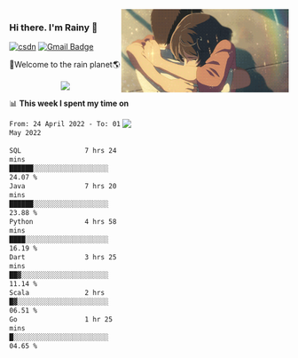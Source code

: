 <img  align='right' height="150" src="https://github.com/LikeRainDay/LikeRainDay/blob/master/pic/img_rain_1.gif?raw=true">



### Hi there. I'm Rainy :lemon:

[![csdn](https://img.shields.io/badge/-csdn-c14438?style=flat-square&logo=c&logoColor=white)](https://blog.csdn.net/qq_15807167)
[![Gmail Badge](https://img.shields.io/badge/-gmail-c14438?style=flat-square&logo=Gmail&logoColor=white&link=mailto:houshuai0816@gmail.com)](mailto:houshuai0816@gmail.com)

🚀Welcome to the rain planet🌎

<center>
<img align='center'  src="https://source.unsplash.com/random/1200x600">
</center>

📊 **This week I spent my time on**

<img align='right'   width="300" src="https://github-readme-stats.vercel.app/api?username=LikeRainDay&show_icons=true&title_color=fff&icon_color=79ff97&text_color=9f9f9f&bg_color=151515">

<!--START_SECTION:waka-->

```text
From: 24 April 2022 - To: 01 May 2022

SQL                7 hrs 24 mins   ██████░░░░░░░░░░░░░░░░░░░   24.07 %
Java               7 hrs 20 mins   ██████░░░░░░░░░░░░░░░░░░░   23.88 %
Python             4 hrs 58 mins   ████░░░░░░░░░░░░░░░░░░░░░   16.19 %
Dart               3 hrs 25 mins   ██▓░░░░░░░░░░░░░░░░░░░░░░   11.14 %
Scala              2 hrs           █▓░░░░░░░░░░░░░░░░░░░░░░░   06.51 %
Go                 1 hr 25 mins    █░░░░░░░░░░░░░░░░░░░░░░░░   04.65 %
```

<!--END_SECTION:waka-->
